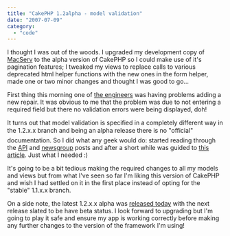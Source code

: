 ```yaml
---
title: "CakePHP 1.2alpha - model validation"
date: "2007-07-09"
category:
  - "code"
---
```


I thought I was out of the woods. I upgraded my development copy of [MacServ](/2007/05/31/macserv-deployed/) to the alpha version of CakePHP so I could make use of it's pagination features; I tweaked my views to replace calls to various deprecated html helper functions with the new ones in the form helper, made one or two minor changes and thought I was good to go...

First thing this morning one of [the engineers](http://www.mac-sys.co.uk/blog/?page_id=2) was having problems adding a new repair. It was obvious to me that the problem was due to not entering a required field but there no validation errors were being displayed, doh!

It turns out that model validation is specified in a completely different way in the 1.2.x.x branch and being an alpha release there is no "official" documentation. So I did what any geek would do: started reading through the [API](http://api.cakephp.org/1.2/classes.html) and [newsgroup](http://groups.google.com/group/cake-php) posts and after a short while was guided to [this article](http://cakebaker.42dh.com/2007/01/03/validation-with-cakephp-12/). Just what I needed :)

It's going to be a bit tedious making the required changes to all my models and views but from what I've seen so far I'm liking this version of CakePHP and wish I had settled on it in the first place instead of opting for the "stable" 1.1.x.x branch.

On a side note, the latest 1.2.x.x alpha was [released today](http://bakery.cakephp.org/articles/view/the-last-alpha-cake) with the next release slated to be have beta status. I look forward to upgrading but I'm going to play it safe and ensure my app is working correctly before making any further changes to the version of the framework I'm using!
